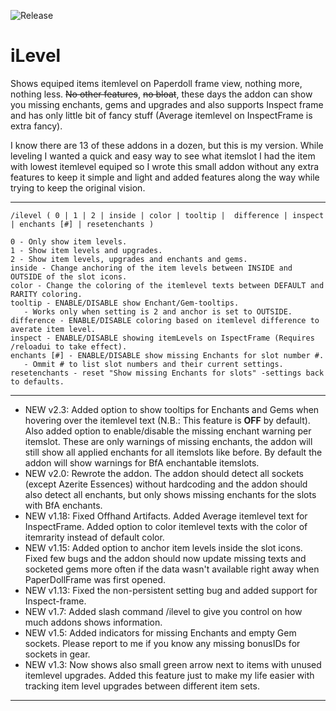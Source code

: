 ![Release](https://github.com/ahakola/iLevel/actions/workflows/release.yml/badge.svg)

# iLevel

Shows equiped items itemlevel on Paperdoll frame view, nothing more, nothing less. ~~No other features~~, ~~no bloat~~, these days the addon can show you missing enchants, gems and upgrades and also supports Inspect frame and has only little bit of fancy stuff (Average itemlevel on InspectFrame is extra fancy).

I know there are 13 of these addons in a dozen, but this is my version. While leveling I wanted a quick and easy way to see what itemslot I had the item with lowest itemlevel equiped so I wrote this small addon without any extra features to keep it simple and light and added features along the way while trying to keep the original vision.

---

```
/ilevel ( 0 | 1 | 2 | inside | color | tooltip |  difference | inspect | enchants [#] | resetenchants )

0 - Only show item levels.
1 - Show item levels and upgrades.
2 - Show item levels, upgrades and enchants and gems.
inside - Change anchoring of the item levels between INSIDE and OUTSIDE of the slot icons.
color - Change the coloring of the itemlevel texts between DEFAULT and RARITY coloring.
tooltip - ENABLE/DISABLE show Enchant/Gem-tooltips.
   - Works only when setting is 2 and anchor is set to OUTSIDE.
difference - ENABLE/DISABLE coloring based on itemlevel difference to averate item level.
inspect - ENABLE/DISABLE showing itemLevels on IspectFrame (Requires /reloadui to take effect).
enchants [#] - ENABLE/DISABLE show missing Enchants for slot number #.
   - Ommit # to list slot numbers and their current settings.
resetenchants - reset "Show missing Enchants for slots" -settings back to defaults.
```

---

* NEW v2.3: Added option to show tooltips for Enchants and Gems when hovering over the itemlevel text (N.B.: This feature is **OFF** by default). Also added option to enable/disable the missing enchant warning per itemslot. These are only warnings of missing enchants, the addon will still show all applied enchants for all itemslots like before. By default the addon will show warnings for BfA enchantable itemslots.
* NEW v2.0: Rewrote the addon. The addon should detect all sockets (except Azerite Essences) without hardcoding and the addon should also detect all enchants, but only shows missing enchants for the slots with BfA enchants.
* NEW v1.18: Fixed Offhand Artifacts. Added Average itemlevel text for InspectFrame. Added option to color itemlevel texts with the color of itemrarity instead of default color.
* NEW v1.15: Added option to anchor item levels inside the slot icons. Fixed few bugs and the addon should now update missing texts and socketed gems more often if the data wasn't available right away when PaperDollFrame was first opened.
* NEW v1.13: Fixed the non-persistent setting bug and added support for Inspect-frame.
* NEW v1.7: Added slash command /ilevel to give you control on how much addons shows information.
* NEW v1.5: Added indicators for missing Enchants and empty Gem sockets. Please report to me if you know any missing bonusIDs for sockets in gear.
* NEW v1.3: Now shows also small green arrow next to items with unused itemlevel upgrades. Added this feature just to make my life easier with tracking item level upgrades between different item sets.

---